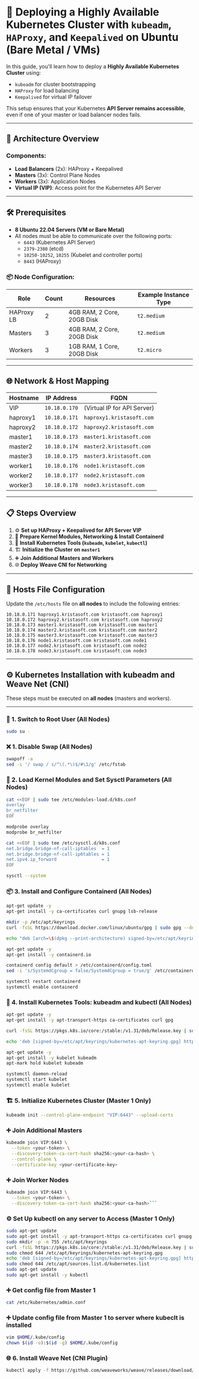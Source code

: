 # 🚀 Deploying a Highly Available Kubernetes Cluster with `kubeadm`, `HAProxy`, and `Keepalived` on Ubuntu (Bare Metal / VMs)

In this guide, you'll learn how to deploy a **Highly Available Kubernetes Cluster** using:

- `kubeadm` for cluster bootstrapping
- `HAProxy` for load balancing
- `Keepalived` for virtual IP failover

This setup ensures that your Kubernetes **API Server remains accessible**, even if one of your master or load balancer nodes fails.

---

## 🧭 Architecture Overview

### Components:
- **Load Balancers** (2x): HAProxy + Keepalived
- **Masters** (3x): Control Plane Nodes
- **Workers** (3x): Application Nodes
- **Virtual IP (VIP)**: Access point for the Kubernetes API Server

---

## 🛠️ Prerequisites

- **8 Ubuntu 22.04 Servers (VM or Bare Metal)**
- All nodes must be able to communicate over the following ports:
  - `6443` (Kubernetes API Server)
  - `2379-2380` (etcd)
  - `10250-10252`, `10255` (Kubelet and controller ports)
  - `8443` (HAProxy)

### 📦 Node Configuration:

| Role         | Count | Resources                         | Example Instance Type |
|--------------|-------|-----------------------------------|------------------------|
| HAProxy LB   | 2     | 4GB RAM, 2 Core, 20GB Disk         | `t2.medium`            |
| Masters      | 3     | 4GB RAM, 2 Core, 20GB Disk         | `t2.medium`            |
| Workers      | 3     | 1GB RAM, 1 Core, 20GB Disk         | `t2.micro`             |

---

## 🌐 Network & Host Mapping

| Hostname   | IP Address    | FQDN                       |
|------------|---------------|----------------------------|
| VIP        | `10.18.0.170` | (Virtual IP for API Server)|
| haproxy1   | `10.18.0.171` | `haproxy1.kristasoft.com`  |
| haproxy2   | `10.18.0.172` | `haproxy2.kristasoft.com`  |
| master1    | `10.18.0.173` | `master1.kristasoft.com`   |
| master2    | `10.18.0.174` | `master2.kristasoft.com`   |
| master3    | `10.18.0.175` | `master3.kristasoft.com`   |
| worker1    | `10.18.0.176` | `node1.kristasoft.com`     |
| worker2    | `10.18.0.177` | `node2.kristasoft.com`     |
| worker3    | `10.18.0.178` | `node3.kristasoft.com`     |

---

## 📋 Steps Overview

1. ⚙️ **Set up HAProxy + Keepalived for API Server VIP**
2. 🧰 **Prepare Kernel Modules, Networking & Install Containerd**
3. 🔧 **Install Kubernetes Tools (`kubeadm`, `kubelet`, `kubectl`)**
4. 🏗️ **Initialize the Cluster on `master1`**
5. ➕ **Join Additional Masters and Workers**
6. 🌐 **Deploy Weave CNI for Networking**

---

## 📝 Hosts File Configuration

Update the `/etc/hosts` file on **all nodes** to include the following entries:

```plaintext
10.18.0.171 haproxy1.kristasoft.com kristasoft.com haproxy1
10.18.0.172 haproxy2.kristasoft.com kristasoft.com haproxy2
10.18.0.173 master1.kristasoft.com kristasoft.com master1
10.18.0.174 master2.kristasoft.com kristasoft.com master2
10.18.0.175 master3.kristasoft.com kristasoft.com master3
10.18.0.176 node1.kristasoft.com kristasoft.com node1
10.18.0.177 node2.kristasoft.com kristasoft.com node2
10.18.0.178 node3.kristasoft.com kristasoft.com node3
```
---
## ⚙️ Kubernetes Installation with kubeadm and Weave Net (CNI)

These steps must be executed on **all nodes** (masters and workers).

---
### 👤 1. Switch to Root User (All Nodes)
```bash
sudo su -
```
### ❌ 1. Disable Swap (All Nodes)
```bash
swapoff -a
sed -i '/ swap / s/^\(.*\)$/#\1/g' /etc/fstab
```
### 🧱 2. Load Kernel Modules and Set Sysctl Parameters (All Nodes)
 ```bash
cat <<EOF | sudo tee /etc/modules-load.d/k8s.conf
overlay
br_netfilter
EOF

modprobe overlay
modprobe br_netfilter

cat <<EOF | sudo tee /etc/sysctl.d/k8s.conf
net.bridge.bridge-nf-call-iptables  = 1
net.bridge.bridge-nf-call-ip6tables = 1
net.ipv4.ip_forward                 = 1
EOF

sysctl --system
```
### 📦 3. Install and Configure Containerd (All Nodes)
```bash
apt-get update -y 
apt-get install -y ca-certificates curl gnupg lsb-release

mkdir -p /etc/apt/keyrings
curl -fsSL https://download.docker.com/linux/ubuntu/gpg | sudo gpg --dearmor -o /etc/apt/keyrings/docker.gpg

echo "deb [arch=\$(dpkg --print-architecture) signed-by=/etc/apt/keyrings/docker.gpg] https://download.docker.com/linux/ubuntu \$(lsb_release -cs) stable" | sudo tee /etc/apt/sources.list.d/docker.list > /dev/null

apt-get update -y
apt-get install -y containerd.io

containerd config default > /etc/containerd/config.toml
sed -i 's/SystemdCgroup = false/SystemdCgroup = true/g' /etc/containerd/config.toml

systemctl restart containerd
systemctl enable containerd
```
### 🧰 4. Install Kubernetes Tools: kubeadm and kubectl (All Nodes)
```bash
apt-get update -y
apt-get install -y apt-transport-https ca-certificates curl gpg

curl -fsSL https://pkgs.k8s.io/core:/stable:/v1.31/deb/Release.key | sudo gpg --dearmor -o /etc/apt/keyrings/kubernetes-apt-keyring.gpg

echo 'deb [signed-by=/etc/apt/keyrings/kubernetes-apt-keyring.gpg] https://pkgs.k8s.io/core:/stable:/v1.31/deb/ /' | sudo tee /etc/apt/sources.list.d/kubernetes.list

apt-get update -y
apt-get install -y kubelet kubeadm
apt-mark hold kubelet kubeadm

systemctl daemon-reload
systemctl start kubelet
systemctl enable kubelet
```
### 🏗️ 5. Initialize Kubernetes Cluster (Master 1 Only)
```bash
kubeadm init --control-plane-endpoint "VIP:6443" --upload-certs
```
### ➕ Join Additional Masters
```bash
kubeadm join VIP:6443 \
  --token <your-token> \
  --discovery-token-ca-cert-hash sha256:<your-ca-hash> \
  --control-plane \
  --certificate-key <your-certificate-key>
```
### ➕ Join Worker Nodes
```bash
kubeadm join VIP:6443 \
  --token <your-token> \
  --discovery-token-ca-cert-hash sha256:<your-ca-hash>```
```
### ⚙️ Set Up kubectl on any server to Access (Master 1 Only)
```bash
sudo apt-get update
sudo apt-get install -y apt-transport-https ca-certificates curl gnupg
sudo mkdir -p -m 755 /etc/apt/keyrings
curl -fsSL https://pkgs.k8s.io/core:/stable:/v1.31/deb/Release.key | sudo gpg --dearmor -o /etc/apt/keyrings/kubernetes-apt-keyring.gpg
sudo chmod 644 /etc/apt/keyrings/kubernetes-apt-keyring.gpg 
echo 'deb [signed-by=/etc/apt/keyrings/kubernetes-apt-keyring.gpg] https://pkgs.k8s.io/core:/stable:/v1.31/deb/ /' | sudo tee /etc/apt/sources.list.d/kubernetes.list
sudo chmod 644 /etc/apt/sources.list.d/kubernetes.list  
sudo apt-get update
sudo apt-get install -y kubectl
```
### ➕ Get config file from Master 1
```bash
cat /etc/kubernetes/admin.conf  
```
### ➕ Update config file from Master 1 to server where kubeclt is installed
```bash
vim $HOME/.kube/config
chown $(id -u):$(id -g) $HOME/.kube/config
```

### 🌐 6. Install Weave Net (CNI Plugin)
```bash
kubectl apply -f https://github.com/weaveworks/weave/releases/download/v2.8.1/weave-daemonset-k8s.yaml
```
